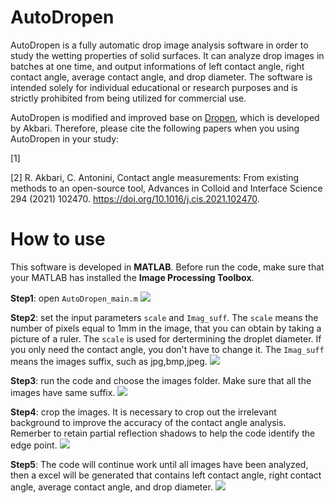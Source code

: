 # AutoDropen
AutoDropen is a fully automatic drop image analysis software in order to study the wetting properties of solid surfaces. It can analyze drop images in batches at one time, and output informations of left contact angle, right contact angle, average contact angle, and drop diameter. The software is intended solely for individual educational or research purposes and is strictly prohibited from being utilized for commercial use.

AutoDropen is modified and improved base on [Dropen](https://doi.org/10.17632/wzchzbm58p.3), which is developed by Akbari. Therefore, please cite the following papers when you using AutoDropen in your study:

[1]

[2] R. Akbari, C. Antonini, Contact angle measurements: From existing methods to an open-source tool, Advances in Colloid and Interface Science 294 (2021) 102470. https://doi.org/10.1016/j.cis.2021.102470.

# How to use
This software is developed in **MATLAB**. Before run the code, make sure that your MATLAB has installed the **Image Processing Toolbox**.

**Step1**: open `AutoDropen_main.m`
![](https://github.com/Whale2333/AutoDropen/blob/main/How%20to%20use/Step1.png)

**Step2**: set the input parameters `scale` and `Imag_suff`. The `scale` means the number of pixels equal to 1mm in the image, that you can obtain by taking a picture of a ruler. The `scale` is used for dertermining the droplet diameter. If you only need the contact angle, you don't have to change it. The `Imag_suff` means the images suffix, such as jpg,bmp,jpeg.
![](https://github.com/Whale2333/AutoDropen/blob/main/How%20to%20use/Step2.png)

**Step3**: run the code and choose the images folder. Make sure that all the images have same suffix.
![](https://github.com/Whale2333/AutoDropen/blob/main/How%20to%20use/Step3.png)

**Step4**: crop the images. It is necessary to crop out the irrelevant background to improve the accuracy of the contact angle analysis. Remerber to retain partial reflection shadows to help the code identify the edge point.
![](https://github.com/Whale2333/AutoDropen/blob/main/How%20to%20use/Step4.png)

**Step5**: The code will continue work until all images have been analyzed, then a excel will be generated that contains left contact angle, right contact angle, average contact angle, and drop diameter.
![](https://github.com/Whale2333/AutoDropen/blob/main/How%20to%20use/Step5.png)

 
